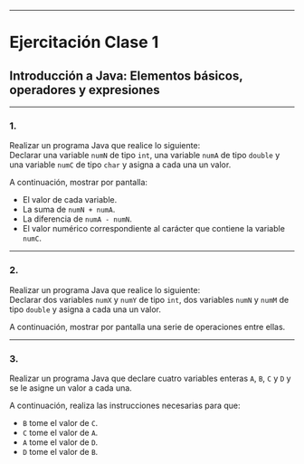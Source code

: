 
---

# Ejercitación Clase 1  
## Introducción a Java: Elementos básicos, operadores y expresiones  

---

### 1.  
Realizar un programa Java que realice lo siguiente:  
Declarar una variable `numN` de tipo `int`, una variable `numA` de tipo `double` y una variable `numC` de tipo `char` y asigna a cada una un valor.  

A continuación, mostrar por pantalla:  
- El valor de cada variable.  
- La suma de `numN + numA`.  
- La diferencia de `numA - numN`.  
- El valor numérico correspondiente al carácter que contiene la variable `numC`.  

---

### 2.  
Realizar un programa Java que realice lo siguiente:  
Declarar dos variables `numX` y `numY` de tipo `int`, dos variables `numN` y `numM` de tipo `double` y asigna a cada una un valor.  

A continuación, mostrar por pantalla una serie de operaciones entre ellas.  

---

### 3.  
Realizar un programa Java que declare cuatro variables enteras `A`, `B`, `C` y `D` y se le asigne un valor a cada una.  

A continuación, realiza las instrucciones necesarias para que:  
- `B` tome el valor de `C`.  
- `C` tome el valor de `A`.  
- `A` tome el valor de `D`.  
- `D` tome el valor de `B`.  
